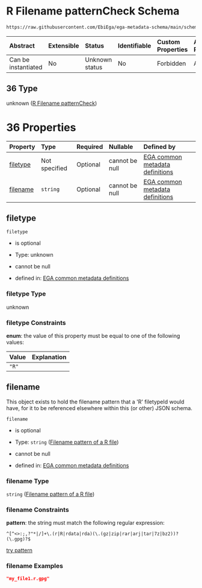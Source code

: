 # R Filename patternCheck Schema

```txt
https://raw.githubusercontent.com/EbiEga/ega-metadata-schema/main/schemas/EGA.common-definitions.json#/$defs/filenameFiletypePatternCheck/anyOf/36
```



| Abstract            | Extensible | Status         | Identifiable | Custom Properties | Additional Properties | Access Restrictions | Defined In                                                                                           |
| :------------------ | :--------- | :------------- | :----------- | :---------------- | :-------------------- | :------------------ | :--------------------------------------------------------------------------------------------------- |
| Can be instantiated | No         | Unknown status | No           | Forbidden         | Allowed               | none                | [EGA.common-definitions.json\*](../../../schemas/EGA.common-definitions.json "open original schema") |

## 36 Type

unknown ([R Filename patternCheck](ega-4-defs-check-filetype-checks-based-on-its-filename-anyof-r-filename-patterncheck.md))

# 36 Properties

| Property              | Type          | Required | Nullable       | Defined by                                                                                                                                                                                                                                                                                                                                  |
| :-------------------- | :------------ | :------- | :------------- | :------------------------------------------------------------------------------------------------------------------------------------------------------------------------------------------------------------------------------------------------------------------------------------------------------------------------------------------ |
| [filetype](#filetype) | Not specified | Optional | cannot be null | [EGA common metadata definitions](ega-4-defs-check-filetype-checks-based-on-its-filename-anyof-r-filename-patterncheck-properties-filetype.md "https://raw.githubusercontent.com/EbiEga/ega-metadata-schema/main/schemas/EGA.common-definitions.json#/$defs/filenameFiletypePatternCheck/anyOf/36/properties/filetype")                     |
| [filename](#filename) | `string`      | Optional | cannot be null | [EGA common metadata definitions](ega-4-defs-check-filetype-checks-based-on-its-filename-anyof-r-filename-patterncheck-properties-filename-pattern-of-a-r-file.md "https://raw.githubusercontent.com/EbiEga/ega-metadata-schema/main/schemas/EGA.common-definitions.json#/$defs/filenameFiletypePatternCheck/anyOf/36/properties/filename") |

## filetype



`filetype`

* is optional

* Type: unknown

* cannot be null

* defined in: [EGA common metadata definitions](ega-4-defs-check-filetype-checks-based-on-its-filename-anyof-r-filename-patterncheck-properties-filetype.md "https://raw.githubusercontent.com/EbiEga/ega-metadata-schema/main/schemas/EGA.common-definitions.json#/$defs/filenameFiletypePatternCheck/anyOf/36/properties/filetype")

### filetype Type

unknown

### filetype Constraints

**enum**: the value of this property must be equal to one of the following values:

| Value | Explanation |
| :---- | :---------- |
| `"R"` |             |

## filename

This object exists to hold the filename pattern that a 'R' filetypeId would have, for it to be referenced elsewhere within this (or other) JSON schema.

`filename`

* is optional

* Type: `string` ([Filename pattern of a R file](ega-4-defs-check-filetype-checks-based-on-its-filename-anyof-r-filename-patterncheck-properties-filename-pattern-of-a-r-file.md))

* cannot be null

* defined in: [EGA common metadata definitions](ega-4-defs-check-filetype-checks-based-on-its-filename-anyof-r-filename-patterncheck-properties-filename-pattern-of-a-r-file.md "https://raw.githubusercontent.com/EbiEga/ega-metadata-schema/main/schemas/EGA.common-definitions.json#/$defs/filenameFiletypePatternCheck/anyOf/36/properties/filename")

### filename Type

`string` ([Filename pattern of a R file](ega-4-defs-check-filetype-checks-based-on-its-filename-anyof-r-filename-patterncheck-properties-filename-pattern-of-a-r-file.md))

### filename Constraints

**pattern**: the string must match the following regular expression:&#x20;

```regexp
^[^<>:;,?"*|/]+\.(r|R|rdata|rda)(\.(gz|zip|rar|arj|tar|7z|bz2))?(\.gpg)?$
```

[try pattern](https://regexr.com/?expression=%5E%5B%5E%3C%3E%3A%3B%2C%3F%22*%7C%2F%5D%2B%5C.\(r%7CR%7Crdata%7Crda\)\(%5C.\(gz%7Czip%7Crar%7Carj%7Ctar%7C7z%7Cbz2\)\)%3F\(%5C.gpg\)%3F%24 "try regular expression with regexr.com")

### filename Examples

```json
"my_file1.r.gpg"
```

